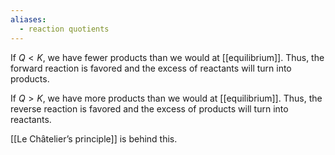 ```yaml
---
aliases:
  - reaction quotients
---
```

If $Q<K$, we have fewer products than we would at [[equilibrium]]. Thus, the forward reaction is favored and the excess of reactants will turn into products. 

If $Q>K$, we have more products than we would at [[equilibrium]]. Thus, the reverse reaction is favored and the excess of products will turn into reactants. 

[[Le Chȃtelier’s principle]] is behind this. 